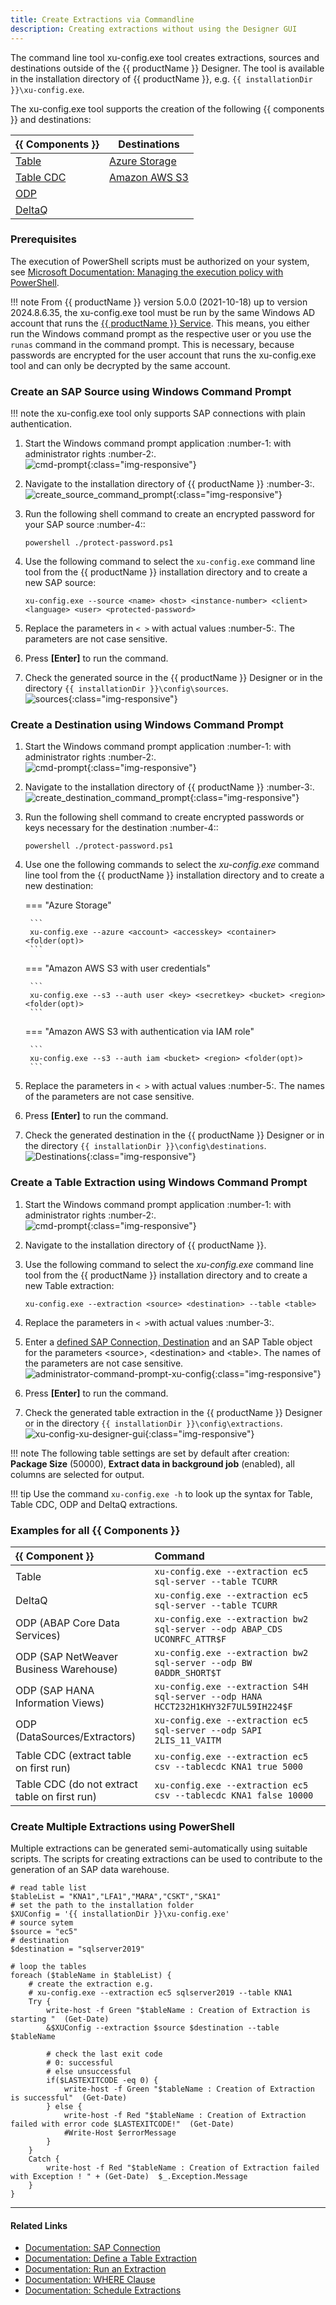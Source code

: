 ```yaml
---
title: Create Extractions via Commandline
description: Creating extractions without using the Designer GUI
---
```


The command line tool xu-config.exe tool creates extractions, sources and destinations outside of the {{ productName }} Designer.
The tool is available in the installation directory of {{ productName }}, e.g. `{{ installationDir }}\xu-config.exe`.

The xu-config.exe tool supports the creation of the following {{ components }} and destinations:

| {{ Components }} | Destinations |
| -------- | ------- |
| [Table](../documentation/table/index.md)  | [Azure Storage](../documentation/destinations/azure-storage.md/#destination-details)   |
| [Table CDC](../documentation/table-cdc/index.md)  | [Amazon AWS S3](../documentation/destinations/amazon-aws-s3.md/#destination-details)   |
| [ODP](../documentation/odp/index.md)   |    |
| [DeltaQ](../documentation/deltaq/index.md)  |   |


### Prerequisites

The execution of PowerShell scripts must be authorized on your system, see [Microsoft Documentation: Managing the execution policy with PowerShell](https://docs.microsoft.com/en-us/powershell/module/microsoft.powershell.core/about/about_execution_policies?view=powershell-7.2#managing-the-execution-policy-with-powershell).

!!! note
	From {{ productName }} version 5.0.0 (2021-10-18) up to version 2024.8.6.35, the xu-config.exe tool must be run by the same Windows AD account that runs the [{{ productName }} Service](../documentation/server/service-account.md). 
	This means, you either run the Windows command prompt as the respective user or you use the ```runas``` command in the command prompt.
	This is necessary, because passwords are encrypted for the user account that runs the xu-config.exe tool and can only be decrypted by the same account.


### Create an SAP Source using Windows Command Prompt

!!! note
    the xu-config.exe tool only supports SAP connections with plain authentication.

1. Start the Windows command prompt application :number-1: with administrator rights :number-2:. <br>
![cmd-prompt](../assets/images/xu/articles/cmd_prompt.png){:class="img-responsive"}
2. Navigate to the installation directory of {{ productName }} :number-3:. <br>
![create_source_command_prompt](../assets/images/xu/articles/create_source_command_prompt.png){:class="img-responsive"}
3. Run the following shell command to create an encrypted password for your SAP source :number-4:: 

	```
	powershell ./protect-password.ps1
	```
	
4. Use the following command to select the `xu-config.exe` command line tool from the {{ productName }} installation directory and to create a new SAP source: 

	```
	xu-config.exe --source <name> <host> <instance-number> <client> <language> <user> <protected-password>
	```
	
5. Replace the parameters in `< >` with actual values :number-5:. The parameters are not case sensitive.<br>
6. Press **[Enter]** to run the command. 
7. Check the generated source in the {{ productName }} Designer or in the directory `{{ installationDir }}\config\sources`.<br>
![sources](../assets/images/xu/articles/xu_manage_source_2.png){:class="img-responsive"}

### Create a Destination using Windows Command Prompt


1. Start the Windows command prompt application :number-1: with administrator rights :number-2:. <br>
![cmd-prompt](../assets/images/xu/articles/cmd_prompt.png){:class="img-responsive"}
2. Navigate to the installation directory of {{ productName }} :number-3:. <br>
![create_destination_command_prompt](../assets/images/xu/articles/create_destination_command_prompt.png){:class="img-responsive"}
3. Run the following shell command to create encrypted passwords or keys necessary for the destination :number-4:: 

	```
	powershell ./protect-password.ps1
	```

4. Use one the following commands to select the *xu-config.exe* command line tool from the {{ productName }} installation directory and to create a new destination: 

	=== "Azure Storage"

		```
		xu-config.exe --azure <account> <accesskey> <container> <folder(opt)>
		```

	=== "Amazon AWS S3 with user credentials"

		```
		xu-config.exe --s3 --auth user <key> <secretkey> <bucket> <region> <folder(opt)>
		```

	=== "Amazon AWS S3 with authentication via IAM role"

		```
		xu-config.exe --s3 --auth iam <bucket> <region> <folder(opt)>
		```

5. Replace the parameters in `< >` with actual values :number-5:. The names of the parameters are not case sensitive.<br>
6. Press **[Enter]** to run the command.
7. Check the generated destination in the {{ productName }} Designer or in the directory `{{ installationDir }}\config\destinations`.<br>
![Destinations](../assets/images/xu/articles/destinations_load_manage_shared.png){:class="img-responsive"}


### Create a Table Extraction using Windows Command Prompt

1. Start the Windows command prompt application :number-1: with administrator rights :number-2:. <br>
![cmd-prompt](../assets/images/xu/articles/cmd_prompt.png){:class="img-responsive"}
2. Navigate to the installation directory of {{ productName }}.
3. Use the following command to select the *xu-config.exe* command line tool from the {{ productName }} installation directory and to create a new Table extraction: 

	```
	xu-config.exe --extraction <source> <destination> --table <table>
	```

4. Replace the parameters in `< >`with actual values :number-3:. 
5. Enter a [defined SAP Connection, Destination](../documentation/setup/migration.md/#configuration-files) and an SAP Table object for the parameters \<source\>, \<destination\> and \<table\>. 
The names of the parameters are not case sensitive. <br>
![administrator-command-prompt-xu-config](../assets/images/xu/articles/administrator-command-prompt-xu-config.png){:class="img-responsive"}
6. Press **[Enter]** to run the command. 
7. Check the generated table extraction in the {{ productName }} Designer or in the directory `{{ installationDir }}\config\extractions`.<br>
![xu-config-xu-designer-gui](../assets/images/xu/articles/xu-config-xu-designer-gui.png){:class="img-responsive"} 

!!! note
    The following table settings are set by default after creation: **Package Size** (50000), **Extract data in background job** (enabled), all columns are selected for output.

!!! tip
    Use the command `xu-config.exe -h` to look up the syntax for Table, Table CDC, ODP and DeltaQ extractions.

### Examples for all {{ Components }}

| {{ Component }} | Command |
| :------ |:--- | 
| Table | `xu-config.exe --extraction ec5 sql-server --table TCURR` |
| DeltaQ | `xu-config.exe --extraction ec5 sql-server --table TCURR` |
| ODP (ABAP Core Data Services)| `xu-config.exe --extraction bw2 sql-server --odp ABAP_CDS UCONRFC_ATTR$F` |
| ODP (SAP NetWeaver Business Warehouse)| `xu-config.exe --extraction bw2 sql-server --odp BW 0ADDR_SHORT$T` |
| ODP (SAP HANA Information Views)| `xu-config.exe --extraction S4H sql-server --odp HANA HCCT232H1KHY32F7UL59IH224$F` |
| ODP (DataSources/Extractors)| `xu-config.exe --extraction ec5 sql-server --odp SAPI 2LIS_11_VAITM` |
| Table CDC (extract table on first run)| `xu-config.exe --extraction ec5 csv --tablecdc KNA1 true 5000` |
| Table CDC (do not extract table on first run)| `xu-config.exe --extraction ec5 csv --tablecdc KNA1 false 10000` |

### Create Multiple Extractions using PowerShell

Multiple extractions can be generated semi-automatically using suitable scripts.
The scripts for creating extractions can be used to contribute to the generation of an SAP data warehouse. 


```shell title="PowerShell Script to Create Multiple Tbale Extractions"
# read table list
$tableList = "KNA1","LFA1","MARA","CSKT","SKA1"
# set the path to the installation folder
$XUConfig = '{{ installationDir }}\xu-config.exe'
# source sytem
$source = "ec5"
# destination
$destination = "sqlserver2019"

# loop the tables
foreach ($tableName in $tableList) {
    # create the extraction e.g.
    # xu-config.exe --extraction ec5 sqlserver2019 --table KNA1 
	Try {	    	        
		write-host -f Green "$tableName : Creation of Extraction is starting "  (Get-Date)            			
	    &$XUConfig --extraction $source $destination --table $tableName    
	    
	    # check the last exit code
	    # 0: successful
	    # else unsuccessful
	    if($LASTEXITCODE -eq 0) {                           
			write-host -f Green "$tableName : Creation of Extraction  is successful"  (Get-Date)            
	    } else {           
	        write-host -f Red "$tableName : Creation of Extraction failed with error code $LASTEXITCODE!"  (Get-Date)
	        #Write-Host $errorMessage
	    }                
	}
	Catch {
		write-host -f Red "$tableName : Creation of Extraction failed with Exception ! " + (Get-Date)  $_.Exception.Message
	}    	  
}
```

*****
#### Related Links
 - [Documentation: SAP Connection](../documentation/sap-connection/index.md)
 - [Documentation: Define a Table Extraction](../documentation/table/index.md/#define-the-table-extraction-type)
 - [Documentation: Run an Extraction](../documentation/execute-and-automate/run-an-extraction.md)
 - [Documentation: WHERE Clause](../documentation/table/where-clause.md)
 - [Documentation: Schedule Extractions](../documentation/execute-and-automate/call-via-scheduler.md)
 
